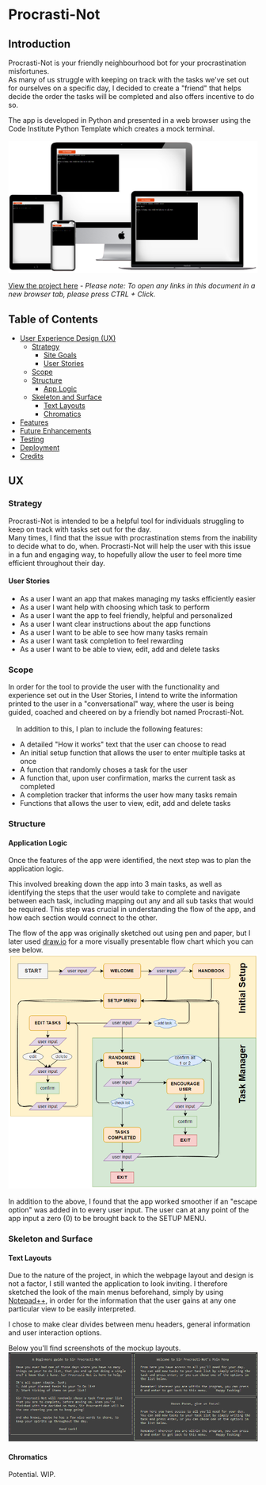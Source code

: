 # Procrasti-Not
## Introduction
Procrasti-Not is your friendly neighbourhood bot for your procrastination misfortunes.<br>As many of us struggle with keeping on track with the tasks we've set out for ourselves on a specific day, I decided to create a "friend" that helps decide the order the tasks will be completed and also offers incentive to do so.<br>

The app is developed in Python and presented in a web browser using the Code Institute Python Template which creates a mock terminal.<br><br>
![Multi-Mockup](docs/project_device_mockup.png)

[View the project here](url-to-project) - *Please note: To open any links in this document in a new browser tab, please press CTRL + Click.*

## Table of Contents
* [User Experience Design (UX)](#UX)
    * [Strategy](#strategy)
      * [Site Goals](#Site-Goals)
      * [User Stories](#User-Stories)
    * [Scope](#scope)
    * [Structure](#structure)
      * [App Logic](#application-logic)
    * [Skeleton and Surface](#skeleton-and-surface)
      * [Text Layouts](#text-layouts)        
      * [Chromatics](#chromatics)
* [Features](#features)
* [Future Enhancements](#future-enhancements)
* [Testing](#testing)
* [Deployment](#deployment)
* [Credits](#credits)

## UX
### Strategy
Procrasti-Not is intended to be a helpful tool for individuals struggling to keep on track with tasks set out for the day. <br>Many times, I find that the issue with procrastination stems from the inability to decide what to do, when. Procrasti-Not will help the user with this issue in a fun and engaging way, to hopefully allow the user to feel more time efficient throughout their day. 

#### User Stories
* As a user I want an app that makes managing my tasks efficiently easier
* As a user I want help with choosing which task to perform
* As a user I want the app to feel friendly, helpful and personalized
* As a user I want clear instructions about the app functions
* As a user I want to be able to see how many tasks remain
* As a user I want task completion to feel rewarding
* As a user I want to be able to view, edit, add and delete tasks

### Scope
In order for the tool to provide the user with the functionality and experience set out in the User Stories, I intend to write the information printed to the user in a "conversational" way, where the user is being guided, coached and cheered on by a friendly bot named Procrasti-Not. <br><br>    In addition to this, I plan to include the following features:
* A detailed "How it works" text that the user can choose to read
* An initial setup function that allows the user to enter multiple tasks at once
* A function that randomly choses a task for the user
* A function that, upon user confirmation, marks the current task as completed
* A completion tracker that informs the user how many tasks remain
* Functions that allows the user to view, edit, add and delete tasks

### Structure

#### Application Logic
Once the features of the app were identified, the next step was to plan the application logic.

This involved breaking down the app into 3 main tasks, as well as identifying the steps that the user would take to complete and navigate between each task, including mapping out any and all sub tasks that would be required. This step was crucial in understanding the flow of the app, and how each section would connect to the other. 

The flow of the app was originally sketched out using pen and paper, but I later used [draw.io](https://app.diagrams.net/) for a more visually presentable flow chart which you can see below.
![Logic Flow Chart](docs/flowchart.png)

In addition to the above, I found that the app worked smoother if an "escape option" was added in to every user input. The user can at any point of the app input a zero (0) to be brought back to the SETUP MENU.

### Skeleton and Surface
#### Text Layouts
Due to the nature of the project, in which the webpage layout and design is not a factor, I still wanted the application to look inviting. I therefore sketched the look of the main menus beforehand, simply by using [Notepad++](https://notepad-plus-plus.org/downloads/), in order for the information that the user gains at any one particular view to be easily interpreted.

I chose to make clear divides between menu headers, general information and user interaction options.

Below you'll find screenshots of the mockup layouts.
![Text Layouts](docs/textmockups.png)

#### Chromatics
Potential. WIP.
